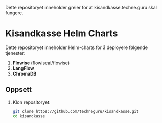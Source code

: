 Dette repositoryet inneholder greier for at kisandkasse.techne.guru skal fungere.
# Kisandkasse Helm Charts

Dette repositoryet inneholder Helm-charts for å deployere følgende tjenester:
1. **Flowise** (flowiseai/flowise)
2. **LangFlow**
3. **ChromaDB**

## Oppsett
1. Klon repositoryet:
   ```bash
   git clone https://github.com/techneguru/kisandkasse.git
   cd kisandkasse
